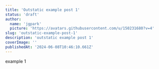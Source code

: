 ```yaml
---
title: 'Outstatic example post 1'
status: 'draft'
author:
  name: 'jgpark'
  picture: 'https://avatars.githubusercontent.com/u/150231680?v=4'
slug: 'outstatic-example-post-1'
description: 'outstatic example post 1'
coverImage: ''
publishedAt: '2024-06-08T10:46:10.661Z'
---
```


example 1